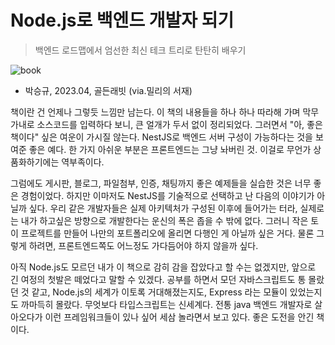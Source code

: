 # Node.js로 백엔드 개발자 되기

> 백엔드 로드맵에서 엄선한 최신 테크 트리로 탄탄히 배우기

![book](https://encrypted-tbn1.gstatic.com/shopping?q=tbn:ANd9GcRICWwJk9MCmN5m1qbBGK8HDCYtchWM-uGKp-Dt-XdlxXwZ7E8udxWjMMyNjoAe4Op6Sa9_F2g0y5v2VvbQYW426yrS3atq29c_YRP42KyQJOqNDi2yRzq0GQ&usqp=CAE)

- 박승규, 2023.04, 골든래빗 (via.밀리의 서재)

책이란 건 언제나 그렇듯 느낌만 남는다. 이 책의 내용들을 하나 하나 따라해 가며 막무가내로 소스코드를 입력하다 보니, 큰 얼개가 두서 없이 정리되었다. 그러면서 "아, 좋은 책이다" 싶은 여운이 가시질 않는다. NestJS로 백엔드 서버 구성이 가능하다는 것을 보여준 좋은 예다. 한 가지 아쉬운 부분은 프론트엔드는 그냥 놔버린 것. 이걸로 무언가 상품화하기에는 역부족이다.

그럼에도 게시판, 블로그, 파일첨부, 인증, 채팅까지 좋은 예제들을 실습한 것은 너무 좋은 경험이었다. 하지만 이마저도 NestJS를 기술적으로 선택하고 난 다음의 이야기가 아닐까 싶다. 우리 같은 개발자들은 실제 아키텍처가 구성된 이후에 들어가는 터라, 실제로는 내가 하고싶은 방향으로 개발한다는 운신의 폭은 좁을 수 밖에 없다. 그러니 작은 토이 프로젝트를 만들어 나만의 포트폴리오에 올리면 다행인 게 아닐까 싶은 거다. 물론 그렇게 하려면, 프론트엔드쪽도 어느정도 가다듬어야 하지 않을까 싶다.

아직 Node.js도 모르던 내가 이 책으로 감히 감을 잡았다고 할 수는 없겠지만, 앞으로 긴 여정의 첫발은 떼었다고 말할 수 있겠다. 공부를 하면서 모던 자바스크립트도 통 몰랐던 것 같고, Node.js의 세계가 이토록 거대해졌는지도, Express 라는 모듈이 있었는지도 까마득히 몰랐다. 무엇보다 타입스크립트는 신세계다. 전통 java 백엔드 개발자로 살아오다가 이런 프레임워크들이 있나 싶어 세삼 놀라면서 보고 있다. 좋은 도전을 안긴 책이다.
